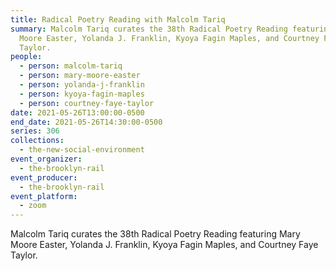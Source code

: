```yaml
---
title: Radical Poetry Reading with Malcolm Tariq
summary: Malcolm Tariq curates the 38th Radical Poetry Reading featuring Mary
  Moore Easter, Yolanda J. Franklin, Kyoya Fagin Maples, and Courtney Faye
  Taylor.
people:
  - person: malcolm-tariq
  - person: mary-moore-easter
  - person: yolanda-j-franklin
  - person: kyoya-fagin-maples
  - person: courtney-faye-taylor
date: 2021-05-26T13:00:00-0500
end_date: 2021-05-26T14:30:00-0500
series: 306
collections:
  - the-new-social-environment
event_organizer:
  - the-brooklyn-rail
event_producer:
  - the-brooklyn-rail
event_platform:
  - zoom
---
```

Malcolm Tariq curates the 38th Radical Poetry Reading featuring Mary Moore Easter, Yolanda J. Franklin, Kyoya Fagin Maples, and Courtney Faye Taylor.